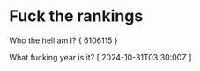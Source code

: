 # Fuck the rankings

Who the hell am I?
{ 6106115 }

What fucking year is it?
[ 2024-10-31T03:30:00Z ]
